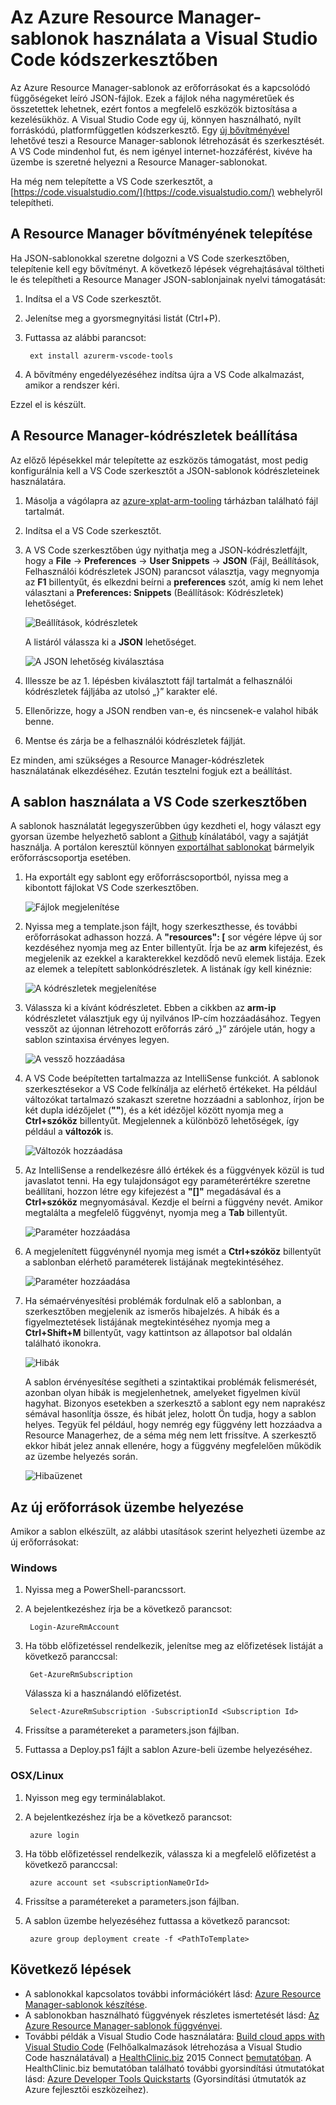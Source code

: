 <properties
   pageTitle="A VS Code használata a Resource Manager-sablonokkal | Microsoft Azure"
   description="Ez a cikk bemutatja, hogyan állítható be a Visual Studio Code az Azure Resource Manager-sablonok létrehozására."
   services="azure-resource-manager"
   documentationCenter="na"
   authors="cmatskas"
   manager="timlt"
   editor="tysonn"/>

<tags
   ms.service="azure-resource-manager"
   ms.devlang="na"
   ms.topic="get-started-article"
   ms.tgt_pltfrm="na"
   ms.workload="na"
   ms.date="06/29/2016"
   ms.author="chmatsk;tomfitz"/>

# Az Azure Resource Manager-sablonok használata a Visual Studio Code kódszerkesztőben

Az Azure Resource Manager-sablonok az erőforrásokat és a kapcsolódó függőségeket leíró JSON-fájlok. Ezek a fájlok néha nagyméretűek és összetettek lehetnek, ezért fontos a megfelelő eszközök biztosítása a kezelésükhöz. A Visual Studio Code egy új, könnyen használható, nyílt forráskódú, platformfüggetlen kódszerkesztő. Egy [új bővítményével](https://marketplace.visualstudio.com/items?itemName=msazurermtools.azurerm-vscode-tools) lehetővé teszi a Resource Manager-sablonok létrehozását és szerkesztését. A VS Code mindenhol fut, és nem igényel internet-hozzáférést, kivéve ha üzembe is szeretné helyezni a Resource Manager-sablonokat.

Ha még nem telepítette a VS Code szerkesztőt, a [https://code.visualstudio.com/](https://code.visualstudio.com/) webhelyről telepítheti.

## A Resource Manager bővítményének telepítése

Ha JSON-sablonokkal szeretne dolgozni a VS Code szerkesztőben, telepítenie kell egy bővítményt. A következő lépések végrehajtásával töltheti le és telepítheti a Resource Manager JSON-sablonjainak nyelvi támogatását:

1. Indítsa el a VS Code szerkesztőt. 
2. Jelenítse meg a gyorsmegnyitási listát (Ctrl+P). 
3. Futtassa az alábbi parancsot: 

        ext install azurerm-vscode-tools

4. A bővítmény engedélyezéséhez indítsa újra a VS Code alkalmazást, amikor a rendszer kéri. 

 Ezzel el is készült.

## A Resource Manager-kódrészletek beállítása

Az előző lépésekkel már telepítette az eszközös támogatást, most pedig konfigurálnia kell a VS Code szerkesztőt a JSON-sablonok kódrészleteinek használatára.

1. Másolja a vágólapra az [azure-xplat-arm-tooling](https://raw.githubusercontent.com/Azure/azure-xplat-arm-tooling/master/VSCode/armsnippets.json) tárházban található fájl tartalmát.
2. Indítsa el a VS Code szerkesztőt. 
3. A VS Code szerkesztőben úgy nyithatja meg a JSON-kódrészletfájlt, hogy a **File** -> **Preferences** -> **User Snippets** -> **JSON** (Fájl, Beállítások, Felhasználói kódrészletek JSON) parancsot választja, vagy megnyomja az **F1** billentyűt, és elkezdni beírni a **preferences** szót, amíg ki nem lehet választani a **Preferences: Snippets** (Beállítások: Kódrészletek) lehetőséget.

    ![Beállítások, kódrészletek](./media/resource-manager-vs-code/preferences-snippets.png)

    A listáról válassza ki a **JSON** lehetőséget.

    ![A JSON lehetőség kiválasztása](./media/resource-manager-vs-code/select-json.png)

4. Illessze be az 1. lépésben kiválasztott fájl tartalmát a felhasználói kódrészletek fájljába az utolsó „}” karakter elé. 
5. Ellenőrizze, hogy a JSON rendben van-e, és nincsenek-e valahol hibák benne. 
6. Mentse és zárja be a felhasználói kódrészletek fájlját.

Ez minden, ami szükséges a Resource Manager-kódrészletek használatának elkezdéséhez. Ezután tesztelni fogjuk ezt a beállítást.

## A sablon használata a VS Code szerkesztőben

A sablonok használatát legegyszerűbben úgy kezdheti el, hogy választ egy gyorsan üzembe helyezhető sablont a [Github](https://github.com/Azure/azure-quickstart-templates) kínálatából, vagy a sajátját használja. A portálon keresztül könnyen [exportálhat sablonokat](resource-manager-export-template.md) bármelyik erőforráscsoportja esetében. 

1. Ha exportált egy sablont egy erőforráscsoportból, nyissa meg a kibontott fájlokat VS Code szerkesztőben.

    ![Fájlok megjelenítése](./media/resource-manager-vs-code/show-files.png)

2. Nyissa meg a template.json fájlt, hogy szerkeszthesse, és további erőforrásokat adhasson hozzá. A **"resources": [** sor végére lépve új sor kezdéséhez nyomja meg az Enter billentyűt. Írja be az **arm** kifejezést, és megjelenik az ezekkel a karakterekkel kezdődő nevű elemek listája. Ezek az elemek a telepített sablonkódrészletek. A listának így kell kinéznie: 

    ![A kódrészletek megjelenítése](./media/resource-manager-vs-code/type-snippets.png)

3. Válassza ki a kívánt kódrészletet. Ebben a cikkben az **arm-ip** kódrészletet választjuk egy új nyilvános IP-cím hozzáadásához. Tegyen vesszőt az újonnan létrehozott erőforrás záró „}” zárójele után, hogy a sablon szintaxisa érvényes legyen.

     ![A vessző hozzáadása](./media/resource-manager-vs-code/add-comma.png)

4. A VS Code beépítetten tartalmazza az IntelliSense funkciót. A sablonok szerkesztésekor a VS Code felkínálja az elérhető értékeket. Ha például változókat tartalmazó szakaszt szeretne hozzáadni a sablonhoz, írjon be két dupla idézőjelet (**""**), és a két idézőjel között nyomja meg a **Ctrl+szóköz** billentyűt. Megjelennek a különböző lehetőségek, így például a **változók** is.

    ![Változók hozzáadása](./media/resource-manager-vs-code/add-variables.png)

5. Az IntelliSense a rendelkezésre álló értékek és a függvények közül is tud javaslatot tenni. Ha egy tulajdonságot egy paraméterértékre szeretne beállítani, hozzon létre egy kifejezést a **"[]"** megadásával és a **Ctrl+szóköz** megnyomásával. Kezdje el beírni a függvény nevét. Amikor megtalálta a megfelelő függvényt, nyomja meg a **Tab** billentyűt.

    ![Paraméter hozzáadása](./media/resource-manager-vs-code/select-parameters.png)

6. A megjelenített függvénynél nyomja meg ismét a **Ctrl+szóköz** billentyűt a sablonban elérhető paraméterek listájának megtekintéséhez.

    ![Paraméter hozzáadása](./media/resource-manager-vs-code/select-avail-parameters.png)

7. Ha sémaérvényesítési problémák fordulnak elő a sablonban, a szerkesztőben megjelenik az ismerős hibajelzés. A hibák és a figyelmeztetések listájának megtekintéséhez nyomja meg a **Ctrl+Shift+M** billentyűt, vagy kattintson az állapotsor bal oldalán található ikonokra.

    ![Hibák](./media/resource-manager-vs-code/errors.png)

    A sablon érvényesítése segítheti a szintaktikai problémák felismerését, azonban olyan hibák is megjelenhetnek, amelyeket figyelmen kívül hagyhat. Bizonyos esetekben a szerkesztő a sablont egy nem naprakész sémával hasonlítja össze, és hibát jelez, holott Ön tudja, hogy a sablon helyes. Tegyük fel például, hogy nemrég egy függvény lett hozzáadva a Resource Managerhez, de a séma még nem lett frissítve. A szerkesztő ekkor hibát jelez annak ellenére, hogy a függvény megfelelően működik az üzembe helyezés során.

    ![Hibaüzenet](./media/resource-manager-vs-code/unrecognized-function.png)

## Az új erőforrások üzembe helyezése

Amikor a sablon elkészült, az alábbi utasítások szerint helyezheti üzembe az új erőforrásokat: 

### Windows

1. Nyissa meg a PowerShell-parancssort. 
2. A bejelentkezéshez írja be a következő parancsot: 

        Login-AzureRmAccount 

3. Ha több előfizetéssel rendelkezik, jelenítse meg az előfizetések listáját a következő paranccsal:

        Get-AzureRmSubscription

    Válassza ki a használandó előfizetést.
   
        Select-AzureRmSubscription -SubscriptionId <Subscription Id>

4. Frissítse a paramétereket a parameters.json fájlban.
5. Futtassa a Deploy.ps1 fájlt a sablon Azure-beli üzembe helyezéséhez.

### OSX/Linux

1. Nyisson meg egy terminálablakot. 
2. A bejelentkezéshez írja be a következő parancsot:

        azure login 

3. Ha több előfizetéssel rendelkezik, válassza ki a megfelelő előfizetést a következő paranccsal:

        azure account set <subscriptionNameOrId> 

4. Frissítse a paramétereket a parameters.json fájlban.
5. A sablon üzembe helyezéséhez futtassa a következő parancsot:

        azure group deployment create -f <PathToTemplate> 

## Következő lépések

- A sablonokkal kapcsolatos további információkért lásd: [Azure Resource Manager-sablonok készítése](resource-group-authoring-templates.md).
- A sablonokban használható függvények részletes ismertetését lásd: [Az Azure Resource Manager-sablonok függvényei](resource-group-template-functions.md).
- További példák a Visual Studio Code használatára: [Build cloud apps with Visual Studio Code](https://github.com/Microsoft/HealthClinic.biz/wiki/Build-cloud-apps-with-Visual-Studio-Code) (Felhőalkalmazások létrehozása a Visual Studio Code használatával) a [HealthClinic.biz](https://github.com/Microsoft/HealthClinic.biz) 2015 Connect [bemutatóban](https://blogs.msdn.microsoft.com/visualstudio/2015/12/08/connectdemos-2015-healthclinic-biz/). A HealthClinic.biz bemutatóban található további gyorsindítási útmutatókat lásd: [Azure Developer Tools Quickstarts](https://github.com/Microsoft/HealthClinic.biz/wiki/Azure-Developer-Tools-Quickstarts) (Gyorsindítási útmutatók az Azure fejlesztői eszközeihez).



<!--HONumber=sep16_HO1-->


